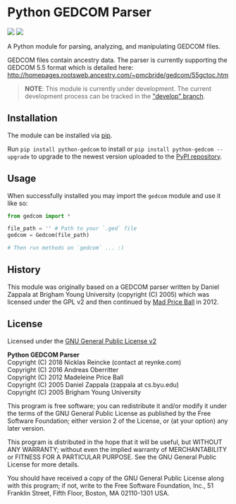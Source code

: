 # Python GEDCOM Parser

![](https://img.shields.io/badge/GEDCOM%20format%20version-5.5-yellowgreen.svg)
![](https://img.shields.io/badge/Python%20version-2%20and%203-yellowgreen.svg)

A Python module for parsing, analyzing, and manipulating GEDCOM files.

GEDCOM files contain ancestry data. The parser is currently supporting
the GEDCOM 5.5 format which is detailed here: http://homepages.rootsweb.ancestry.com/~pmcbride/gedcom/55gctoc.htm

> **NOTE**: This module is currently under development. The current development
> process can be tracked in the ["develop" branch](https://github.com/reynke/python-gedcom/tree/develop).

## Installation

The module can be installed via [pip](https://pip.pypa.io/).

Run `pip install python-gedcom` to install or `pip install python-gedcom --upgrade`
to upgrade to the newest version uploaded to the [PyPI repository](https://pypi.python.org/pypi/python-gedcom).

## Usage

When successfully installed you may import the `gedcom` module and use
it like so:

```python
from gedcom import *

file_path = '' # Path to your `.ged` file
gedcom = Gedcom(file_path)

# Then run methods on `gedcom` ... :)
```

## History

This module was originally based on a GEDCOM parser written by 
Daniel Zappala at Brigham Young University (copyright (C) 2005) which
was licensed under the GPL v2 and then continued by
[Mad Price Ball](https://github.com/madprime) in 2012.

## License

Licensed under the [GNU General Public License v2](http://www.gnu.org/licenses/gpl-2.0.html)

**Python GEDCOM Parser**
<br>Copyright (C) 2018 Nicklas Reincke (contact at reynke.com)
<br>Copyright (C) 2016 Andreas Oberritter
<br>Copyright (C) 2012 Madeleine Price Ball
<br>Copyright (C) 2005 Daniel Zappala (zappala at cs.byu.edu)
<br>Copyright (C) 2005 Brigham Young University

This program is free software; you can redistribute it and/or modify
it under the terms of the GNU General Public License as published by
the Free Software Foundation; either version 2 of the License, or
(at your option) any later version.

This program is distributed in the hope that it will be useful,
but WITHOUT ANY WARRANTY; without even the implied warranty of
MERCHANTABILITY or FITNESS FOR A PARTICULAR PURPOSE.  See the
GNU General Public License for more details.

You should have received a copy of the GNU General Public License along
with this program; if not, write to the Free Software Foundation, Inc.,
51 Franklin Street, Fifth Floor, Boston, MA 02110-1301 USA.
